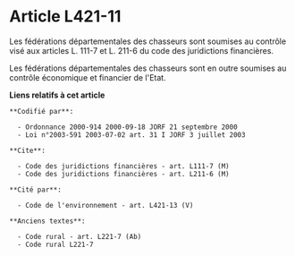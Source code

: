 # Article L421-11

Les fédérations départementales des chasseurs sont soumises au contrôle visé aux articles L. 111-7 et L. 211-6 du code des
juridictions financières.

Les fédérations départementales des chasseurs sont en outre soumises au contrôle économique et financier de l'Etat.

**Liens relatifs à cet article**

	**Codifié par**:

	  - Ordonnance 2000-914 2000-09-18 JORF 21 septembre 2000
	  - Loi n°2003-591 2003-07-02 art. 31 I JORF 3 juillet 2003

	**Cite**:

	  - Code des juridictions financières - art. L111-7 (M)
	  - Code des juridictions financières - art. L211-6 (M)

	**Cité par**:

	  - Code de l'environnement - art. L421-13 (V)

	**Anciens textes**:

	  - Code rural - art. L221-7 (Ab)
	  - Code rural L221-7
